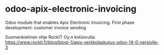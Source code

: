 # odoo-apix-electronic-invoicing
Odoo module that enables Apix Electronic Invoicing. First phase development: customer invoice sending

Suomenkielinen ohje RockIT Oy:n kotisivulla: https://www.rockit.fi/blog/blogi-1/apix-verkkolaskutus-odoo-14-0-versiolle-3
